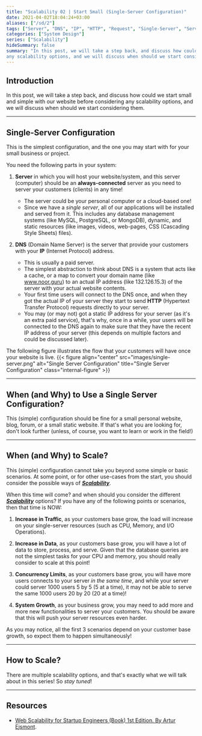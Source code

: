 ```yaml
---
title: "Scalability 02 | Start Small (Single-Server Configuration)"
date: 2021-04-02T18:04:24+03:00
aliases: ["/sd/2"]
tags: ["Server", "DNS", "IP", "HTTP", "Request", "Single-Server", "Service", "Growth", "Concurrency"]
categories: ["System Design"]
series: ["Scalability"]
hideSummary: false
summary: "In this post, we will take a step back, and discuss how could we start small and simple with our website before considering
any scalability options, and we will discuss when should we start considering them"
---
```


## Introduction

In this post, we will take a step back, and discuss how could we start small and simple with our website before considering
any scalability options, and we will discuss when should we start considering them.

---

## Single-Server Configuration

This is the simplest configuration, and the one you may start with for your small business or project.

You need the following parts in your system:
1. **Server** in which you will host your website/system, and this server (computer) should be an **always-connected** server
as you need to server your customers (clients) in any time!
   - The server could be your personal computer or a cloud-based one!
   - Since we have a *single server*, all of our applications will be installed and served from it. This includes any database
   management systems (like MySQL, PostgreSQL, or MongoDB), dynamic, and static resources (like images, videos, web-pages,
     CSS (Cascading Style Sheets) files).
   
2. **DNS** (Domain Name Server) is the server that provide your customers with your **IP** (Internet Protocol) address.
   - This is usually a paid server.
   - The simplest abstraction to think about DNS is a system that acts like a cache, or a map to convert your domain name
     (like www.noor.guru) to an actual IP address (like 132.126.15.3) of the server with your actual website contents.
   - Your first time users will connect to the DNS once, and when they got the actual IP of your server they start
     to send **HTTP** (Hypertext Transfer Protocol) requests directly to your server.
   - You may (or may not) got a static IP address for your server (as it's an extra paid service), that's why, once in a
   while, your users will be connected to the DNS again to make sure that they have the recent IP address of your server
     (this depends on multiple factors and could be discussed later).

The following figure illustrates the flow that your customers will have once your website is live.
{{< figure align="center" src="images/single-server.png" alt="Single Server Configuration" title="Single Server Configuration" class="internal-figure" >}}

---

## When (and Why) to Use a Single Server Configuration?

This (simple) configuration should be fine for a small personal website, blog, forum, or a small static website.
If that's what you are looking for, don't look further (unless, of course, you want to learn or work in the field!)

---

## When (and Why) to Scale?

This (simple) configuration cannot take you beyond some simple or basic scenarios. At some point, or for other use-cases
from the start, you should consider the possible ways of ***[Scalability](/sd/1)***.

When this time will come? and when should you consider the different ***[Scalability](/sd/1)*** options? If you have
any of the following points or scenarios, then that time is NOW:

1. **Increase in Traffic**, as your customers base grow, the load will increase on your single-server resources (such as 
   CPU, Memory, and I/O Operations).
   
2. **Increase in Data**, as your customers base grow, you will have a lot of data to store, process, and serve. Given
that the database queries are not the simplest tasks for your CPU and memory, you should really consider to scale at this
   point!
   
3. **Concurrency Limits**, as your customers base grow, you will have more users connects to your server *in the same time*,
and while your server could server 1000 users 5 by 5 (5 at a time), it may not be able to serve the same 1000 users 20 by 20
   (20 at a time)!

4. **System Growth**, as your business grow, you may need to add more and more new functionalities to server your customers.
   You should be aware that this will push your server resources even harder.
   
As you may notice, all the first 3 scenarios depend on your customer base growth, so expect them to happen simultaneously!


---

## How to Scale?

There are multiple scalability options, and that's exactly what we will talk about in this series! So *stay tuned*!

---

## Resources
- [Web Scalability for Startup Engineers (Book) 1st Edition. By Artur Ejsmont](https://www.amazon.com/Scalability-Startup-Engineers-Artur-Ejsmont/dp/0071843655).